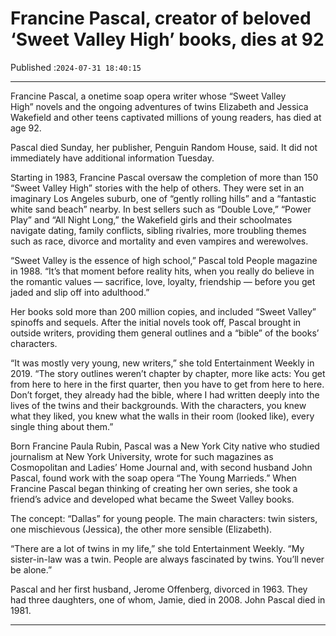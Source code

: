# Francine Pascal, creator of beloved ‘Sweet Valley High’ books, dies at 92

Published :`2024-07-31 18:40:15`

---

Francine Pascal, a onetime soap opera writer whose “Sweet Valley High” novels and the ongoing adventures of twins Elizabeth and Jessica Wakefield and other teens captivated millions of young readers, has died at age 92.

Pascal died Sunday, her publisher, Penguin Random House, said. It did not immediately have additional information Tuesday.

Starting in 1983, Francine Pascal oversaw the completion of more than 150 “Sweet Valley High” stories with the help of others. They were set in an imaginary Los Angeles suburb, one of “gently rolling hills” and a “fantastic white sand beach” nearby. In best sellers such as “Double Love,” “Power Play” and “All Night Long,” the Wakefield girls and their schoolmates navigate dating, family conflicts, sibling rivalries, more troubling themes such as race, divorce and mortality and even vampires and werewolves.

“Sweet Valley is the essence of high school,” Pascal told People magazine in 1988. “It’s that moment before reality hits, when you really do believe in the romantic values — sacrifice, love, loyalty, friendship — before you get jaded and slip off into adulthood.”

Her books sold more than 200 million copies, and included “Sweet Valley” spinoffs and sequels. After the initial novels took off, Pascal brought in outside writers, providing them general outlines and a “bible” of the books’ characters.

“It was mostly very young, new writers,” she told Entertainment Weekly in 2019. “The story outlines weren’t chapter by chapter, more like acts: You get from here to here in the first quarter, then you have to get from here to here. Don’t forget, they already had the bible, where I had written deeply into the lives of the twins and their backgrounds. With the characters, you knew what they liked, you knew what the walls in their room (looked like), every single thing about them.”

Born Francine Paula Rubin, Pascal was a New York City native who studied journalism at New York University, wrote for such magazines as Cosmopolitan and Ladies’ Home Journal and, with second husband John Pascal, found work with the soap opera “The Young Marrieds.” When Francine Pascal began thinking of creating her own series, she took a friend’s advice and developed what became the Sweet Valley books.

The concept: “Dallas” for young people. The main characters: twin sisters, one mischievous (Jessica), the other more sensible (Elizabeth).

“There are a lot of twins in my life,” she told Entertainment Weekly. “My sister-in-law was a twin. People are always fascinated by twins. You’ll never be alone.”

Pascal and her first husband, Jerome Offenberg, divorced in 1963. They had three daughters, one of whom, Jamie, died in 2008. John Pascal died in 1981.

---

